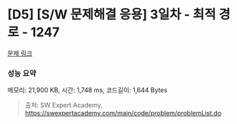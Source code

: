 # [D5] [S/W 문제해결 응용] 3일차 - 최적 경로 - 1247 

[문제 링크](https://swexpertacademy.com/main/code/problem/problemDetail.do?contestProbId=AV15OZ4qAPICFAYD) 

### 성능 요약

메모리: 21,900 KB, 시간: 1,748 ms, 코드길이: 1,644 Bytes



> 출처: SW Expert Academy, https://swexpertacademy.com/main/code/problem/problemList.do